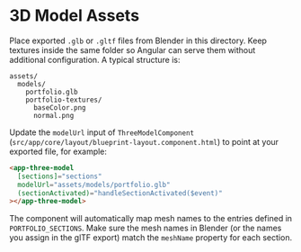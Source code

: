 # 3D Model Assets

Place exported `.glb` or `.gltf` files from Blender in this directory. Keep textures inside the same folder so Angular can
serve them without additional configuration. A typical structure is:

```
assets/
  models/
    portfolio.glb
    portfolio-textures/
      baseColor.png
      normal.png
```

Update the `modelUrl` input of `ThreeModelComponent`
(`src/app/core/layout/blueprint-layout.component.html`) to point at your exported file, for example:

```html
<app-three-model
  [sections]="sections"
  modelUrl="assets/models/portfolio.glb"
  (sectionActivated)="handleSectionActivated($event)"
></app-three-model>
```

The component will automatically map mesh names to the entries defined in `PORTFOLIO_SECTIONS`. Make sure the mesh names in
Blender (or the names you assign in the glTF export) match the `meshName` property for each section.
